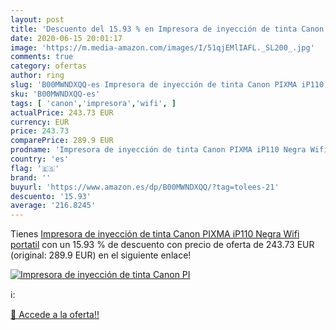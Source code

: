 ```yaml
---
layout: post
title: 'Descuento del 15.93 % en Impresora de inyección de tinta Canon PI'
date: 2020-06-15 20:01:17
image: 'https://m.media-amazon.com/images/I/51qjEMlIAFL._SL200_.jpg'
comments: true
category: ofertas
author: ring
slug: 'B00MWNDXQQ-es Impresora de inyección de tinta Canon PIXMA iP110 Negra...'
sku: 'B00MWNDXQQ-es'
tags: [ 'canon','impresora','wifi', ]
actualPrice: 243.73 EUR
currency: EUR
price: 243.73
comparePrice: 289.9 EUR
prodname: 'Impresora de inyección de tinta Canon PIXMA iP110 Negra Wifi portatil'
country: 'es'
flag: '🇪🇸'
brand: ''
buyurl: 'https://www.amazon.es/dp/B00MWNDXQQ/?tag=tolees-21'
descuento: '15.93'
average: '216.8245'
---
```


Tienes [Impresora de inyección de tinta Canon PIXMA iP110 Negra Wifi portatil](https://www.amazon.es/dp/B00MWNDXQQ/?tag=tolees-21) con un 15.93 % de descuento con precio de oferta de 243.73 EUR (original: 289.9 EUR) en el siguiente enlace!

[![Impresora de inyección de tinta Canon PI](https://m.media-amazon.com/images/I/51qjEMlIAFL._SL200_.jpg)](https://www.amazon.es/dp/B00MWNDXQQ/?tag=tolees-21)

ℹ️:


[🛒 Accede a la oferta!!](https://www.amazon.es/dp/B00MWNDXQQ/?tag=tolees-21)
